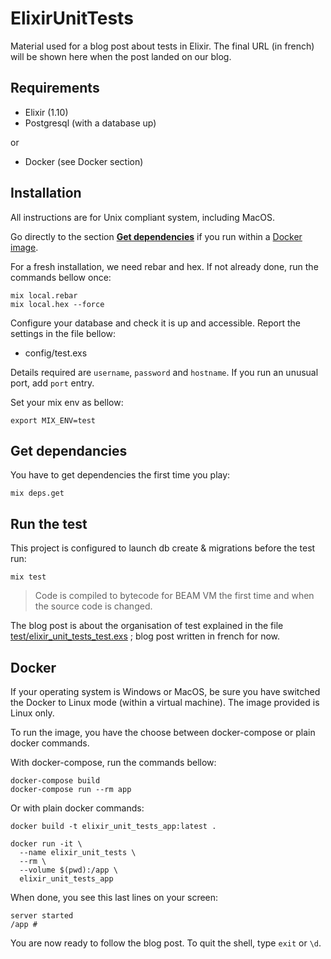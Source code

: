 # ElixirUnitTests

Material used for a blog post about tests in Elixir. The final URL (in french)
will be shown here when the post landed on our blog.

## Requirements

- Elixir (1.10)
- Postgresql (with a database up)

or

- Docker (see Docker section)

## Installation

All instructions are for Unix compliant system, including MacOS.

Go directly to the section **[Get dependencies](#get-dependancies)** if you run
within a [Docker image](#docker).

For a fresh installation, we need rebar and hex. If not already done, run
the commands bellow once:

```shell
mix local.rebar
mix local.hex --force
```

Configure your database and check it is up and accessible. Report the
settings in the file bellow:

- config/test.exs

Details required are `username`, `password` and `hostname`. If you run
an unusual port, add `port` entry.

Set your mix env as bellow:

```shell
export MIX_ENV=test
```

## Get dependancies

You have to get dependencies the first time you play:

```
mix deps.get
```

## Run the test

This project is configured to launch db create & migrations before the test run:

```
mix test
```

> Code is compiled to bytecode for BEAM VM the first time and when the source
> code is changed.

The blog post is about the organisation of test explained in the file
[test/elixir_unit_tests_test.exs](test/elixir_unit_tests_test.exs) ; blog post
written in french for now.

## Docker

If your operating system is Windows or MacOS, be sure you have switched the
Docker to Linux mode (within a virtual machine). The image provided is Linux
only.

To run the image, you have the choose between docker-compose or plain docker
commands.

With docker-compose, run the commands bellow:

```
docker-compose build
docker-compose run --rm app
```

Or with plain docker commands:

```
docker build -t elixir_unit_tests_app:latest .

docker run -it \
  --name elixir_unit_tests \
  --rm \
  --volume $(pwd):/app \
  elixir_unit_tests_app
```

When done, you see this last lines on your screen:

```
server started
/app #
```

You are now ready to follow the blog post. To quit the shell, type `exit` or
`\d`.
